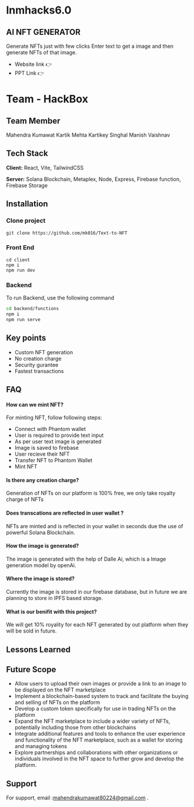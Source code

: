 
# lnmhacks6.0

## AI NFT GENERATOR
Generate NFTs just with few clicks
Enter text to get a image and then generate NFTs
of that image.

- Website link 👉 
- PPT Link 👉 

# Team - HackBox
## Team Member
Mahendra Kumawat
Kartik Mehta
Kartikey Singhal
Manish Vaishnav
## Tech Stack

**Client:** React, Vite, TailwindCSS

**Server:** Solana Blockchain, Metaplex, Node, Express, Firebase function, Firebase Storage


## Installation

### Clone project 
```
git clone https://github.com/mk016/Text-to-NFT
```

### Front End

```
cd client
npm i
npm run dev
```


### Backend 



To run Backend, use the following command

```bash
cd backend/functions
npm i
npm run serve
```


## Key points
- Custom NFT generation
- No creation charge
- Security gurantee
- Fastest transactions


## FAQ

#### How can we mint NFT?
For minting NFT, follow following steps:
- Connect with Phantom wallet 
- User is required to provide text input 
- As per user text image is generated
- Image is saved to firebase 
- User recieve their NFT
- Transfer NFT to Phantom Wallet 
- Mint NFT

#### Is there any creation charge?
Generation of NFTs on our platform is 100% free, we only take royalty charge of NFTs

#### Does transcations are reflected in user wallet ?
NFTs are minted and is reflected in your wallet in seconds due the use of powerful Solana Blockchain. 
#### How the image is generated?

The image is generated with the help of Dalle Ai, which is a Image generation model by openAi.

#### Where the image is stored?

Currently the image is stored in our firebase database, but in future we are planning to store in IPFS based storage.
#### What is our benifit with this project?
We will get 10% royality for each NFT generated by out platform when they will be sold in future. 


## Lessons Learned
 


## Future Scope
- Allow users to upload their own images or provide a link to an image to be displayed on the NFT marketplace
- Implement a blockchain-based system to track and facilitate the buying and selling of NFTs on the platform
- Develop a custom token specifically for use in trading NFTs on the platform
- Expand the NFT marketplace to include a wider variety of NFTs, potentially including those from other blockchains
- Integrate additional features and tools to enhance the user experience and functionality of the NFT marketplace, such as a wallet for storing and managing tokens
- Explore partnerships and collaborations with other organizations or individuals involved in the NFT space to further grow and develop the platform.



## Support

For support, email :mahendrakumawat80224@gmail.com .




